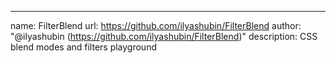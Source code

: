 ---
name: FilterBlend
url: https://github.com/ilyashubin/FilterBlend
author: "@ilyashubin (https://github.com/ilyashubin/FilterBlend)"
description: CSS blend modes and filters playground
